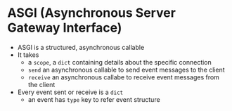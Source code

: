 # ASGI (Asynchronous Server Gateway Interface)

- ASGI is a structured, asynchronous callable
- It takes
  - a `scope`, a `dict` containing details about the specific connection
  - `send` an asynchronous callable to send event messages to the client
  - `receive` an asynchronous callabe to receive event messages from the client
- Every event sent or receive is a `dict`
  - an event has `type` key to refer event structure

